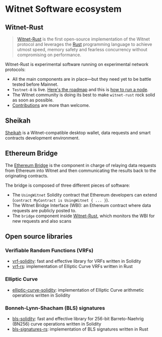 # Witnet Software ecosystem

## Witnet-Rust
> [Witnet-Rust] is the first open-source implementation of the Witnet
> protocol and leverages the [Rust][rust] programming language to
> achieve utmost speed, memory safety and fearless concurrency without
> compromising on performance.

Witnet-Rust is experimental software running on experimental network
protocols:

- All the main components are in place—but they need yet to be
battle tested before Mainnet. 
- `Testnet-8` is live. [Here's the roadmap][roadmap] and this is
  [how to run a node][run-a-node].
- The Witnet community is doing its best to make `witnet-rust` rock
solid as soon as possible.
- [Contributions][contributing] are more than welcome.

## Sheikah

[Sheikah][sheikah] is a Witnet-compatible desktop wallet, data requests
and smart contracts development environment.

## Ethereum Bridge

The [Ethereum Bridge][use-from-ethereum] is the component in charge of
relaying data requests from Ethereum into Witnet and then communicating
the results back to the originating contracts.

The bridge is composed of three different pieces of software:

- The `UsingWitnet` Solidity contract that Ethereum developers can
  extend (`contract MyContract is UsingWitnet { ... }`).
- The Witnet Bridge Interface (WBI): an Ethereum contract where data
  requests are publicly posted to.
- The `bridge` component inside [Witnet-Rust], which monitors the WBI
  for new requests and also scans

## Open source libraries

### Verifiable Random Functions (VRFs)

- [vrf-solidity]: fast and effective library for VRFs written in Solidity
- [vrf-rs]: implementation of Elliptic Curve VRFs written in Rust

### Elliptic Curve

- [elliptic-curve-solidity]: implementation of Elliptic Curve arithmetic operations written in Solidity

### Bonneh-Lynn-Shacham (BLS) signatures

- [bls-solidity]: fast and effective library for 256-bit Barreto-Naehrig (BN256) curve operations written in Solidity
- [bls-signatures-rs]: implementation of BLS signatures written in Rust


[roadmap]: /community/roadmap
[run-a-node]: /try/run-a-node
[rust]: https://rust-lang.org
[sheikah]: https://github.com/witnet/sheikah
[use-from-ethereum]: /try/use-from-ethereum
[Witnet-Rust]: https://github.com/witnet/sheikah 
[contributing]: /developer/contributing
[vrf-solidity]: https://github.com/witnet/vrf-solidity
[vrf-rs]: https://github.com/witnet/vrf-rs
[elliptic-curve-solidity]: https://github.com/witnet/elliptic-curve-solidity
[bls-solidity]: https://github.com/witnet/bls-solidity
[bls-signatures-rs]: https://github.com/witnet/bls-signatures-rs
